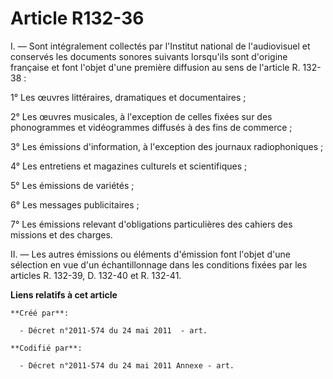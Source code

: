 # Article R132-36

I. ― Sont intégralement collectés par l'Institut national de l'audiovisuel et conservés les documents sonores suivants
lorsqu'ils sont d'origine française et font l'objet d'une première diffusion au sens de l'article R. 132-38 :

1° Les œuvres littéraires, dramatiques et documentaires ;

2° Les œuvres musicales, à l'exception de celles fixées sur des phonogrammes et vidéogrammes diffusés à des fins de
commerce ;

3° Les émissions d'information, à l'exception des journaux radiophoniques ;

4° Les entretiens et magazines culturels et scientifiques ;

5° Les émissions de variétés ;

6° Les messages publicitaires ;

7° Les émissions relevant d'obligations particulières des cahiers des missions et des charges.

II. ― Les autres émissions ou éléments d'émission font l'objet d'une sélection en vue d'un échantillonnage dans les
conditions fixées par les articles R. 132-39, D. 132-40 et R. 132-41.

**Liens relatifs à cet article**

	**Créé par**:

	  - Décret n°2011-574 du 24 mai 2011  - art.

	**Codifié par**:

	  - Décret n°2011-574 du 24 mai 2011 Annexe - art.

